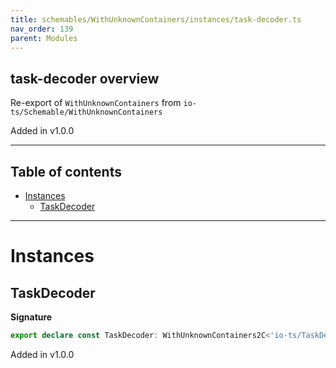 ```yaml
---
title: schemables/WithUnknownContainers/instances/task-decoder.ts
nav_order: 139
parent: Modules
---
```


## task-decoder overview

Re-export of `WithUnknownContainers` from `io-ts/Schemable/WithUnknownContainers`

Added in v1.0.0

---

<h2 class="text-delta">Table of contents</h2>

- [Instances](#instances)
  - [TaskDecoder](#taskdecoder)

---

# Instances

## TaskDecoder

**Signature**

```ts
export declare const TaskDecoder: WithUnknownContainers2C<'io-ts/TaskDecoder', unknown>
```

Added in v1.0.0
